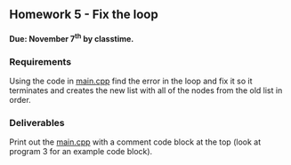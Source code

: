 ## Homework 5 - Fix the loop
#### Due: November 7<sup>th</sup> by classtime.

### Requirements

Using the code in [main.cpp](./main.cpp) find the error in the loop and fix it so it terminates and creates the new list with all of the nodes from the old list in order.

### Deliverables

Print out the [main.cpp](./main.cpp) with a comment code block at the top (look at program 3 for an example code block).
